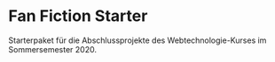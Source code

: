 # Fan Fiction Starter

Starterpaket für die Abschlussprojekte des Webtechnologie-Kurses im Sommersemester 2020.